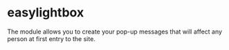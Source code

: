 easylightbox
============
The module allows you to create your pop-up messages that will affect any person at first entry to the site.
